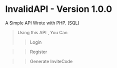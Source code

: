 # InvalidAPI - Version 1.0.0
A Simple API Wrote with PHP. (SQL)
> Using this API , You Can
>> Login

>> Register

>> Generate InviteCode
